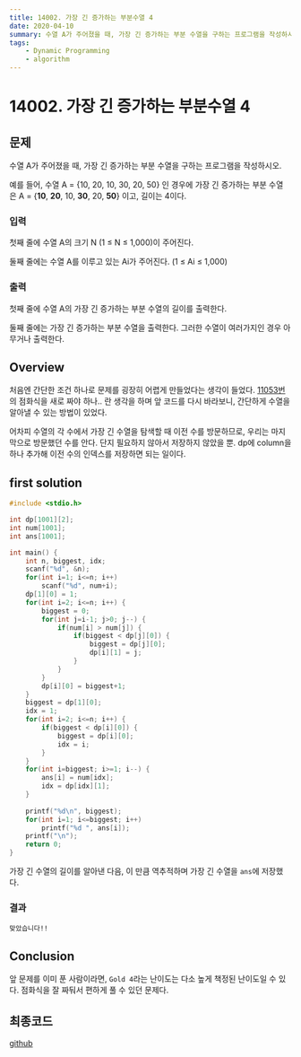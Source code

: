 ```yaml
---
title: 14002. 가장 긴 증가하는 부분수열 4
date: 2020-04-10
summary: 수열 A가 주어졌을 때, 가장 긴 증가하는 부분 수열을 구하는 프로그램을 작성하시오. 첫째 줄에 수열 A의 가장 긴 증가하는 부분 수열의 길이를 출력한다. 둘째 줄에는 가장 긴 증가하는 부분 수열을 출력한다. 그러한 수열이 여러가지인 경우 아무거나 출력한다.
tags:
    - Dynamic Programming
    - algorithm
---
```

# 14002. 가장 긴 증가하는 부분수열 4
## 문제

수열 A가 주어졌을 때, 가장 긴 증가하는 부분 수열을 구하는 프로그램을 작성하시오.

예를 들어, 수열 A = {10, 20, 10, 30, 20, 50} 인 경우에 가장 긴 증가하는 부분 수열은 A = {**10**, **20**, 10, **30**, 20, **50**} 이고, 길이는 4이다.

### 입력

첫째 줄에 수열 A의 크기 N (1 ≤ N ≤ 1,000)이 주어진다.

둘째 줄에는 수열 A를 이루고 있는 Ai가 주어진다. (1 ≤ Ai ≤ 1,000)

### 출력

첫째 줄에 수열 A의 가장 긴 증가하는 부분 수열의 길이를 출력한다.

둘째 줄에는 가장 긴 증가하는 부분 수열을 출력한다. 그러한 수열이 여러가지인 경우 아무거나 출력한다.

## Overview

처음엔 간단한 조건 하나로 문제를 굉장히 어렵게 만들었다는 생각이 들었다. [11053번](/daily-coding/2020/04/05/longest-increasing-partial-sequence-11053)의 점화식을 새로 짜야 하나.. 란 생각을 하며 앞 코드를 다시 바라보니, 간단하게 수열을 알아낼 수 있는 방법이 있었다.

어차피 수열의 각 수에서 가장 긴 수열을 탐색할 때 이전 수를 방문하므로, 우리는 마지막으로 방문했던 수를 안다. 단지 필요하지 않아서 저장하지 않았을 뿐. dp에 column을 하나 추가해 이전 수의 인덱스를 저장하면 되는 일이다.

## first solution
```cpp
#include <stdio.h>

int dp[1001][2];
int num[1001];
int ans[1001];

int main() {
    int n, biggest, idx;
    scanf("%d", &n);
    for(int i=1; i<=n; i++)
        scanf("%d", num+i);
    dp[1][0] = 1;
    for(int i=2; i<=n; i++) {
        biggest = 0;
        for(int j=i-1; j>0; j--) {
            if(num[i] > num[j]) {
                if(biggest < dp[j][0]) {
                    biggest = dp[j][0];
                    dp[i][1] = j;
                }
            }
        }
        dp[i][0] = biggest+1;
    }
    biggest = dp[1][0];
    idx = 1;
    for(int i=2; i<=n; i++) {
        if(biggest < dp[i][0]) {
            biggest = dp[i][0];
            idx = i;
        }
    }
    for(int i=biggest; i>=1; i--) {
        ans[i] = num[idx];
        idx = dp[idx][1];
    }
    
    printf("%d\n", biggest);
    for(int i=1; i<=biggest; i++)
        printf("%d ", ans[i]);
    printf("\n");
    return 0;
}
```

가장 긴 수열의 길이를 알아낸 다음, 이 만큼 역추적하며 가장 긴 수열을 `ans`에 저장했다.

### 결과

`맞았습니다!!`

## Conclusion

앞 문제를 이미 푼 사람이라면, `Gold 4`라는 난이도는 다소 높게 책정된 난이도일 수 있다. 점화식을 잘 짜둬서 편하게 풀 수 있던 문제다.

## 최종코드
[github](https://github.com/shinjawkwang/bojPractice/blob/master/dynamic_programming/14002.cpp)